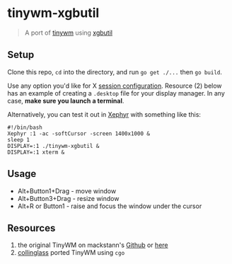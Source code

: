 # tinywm-xgbutil
> A port of [tinywm](https://github.com/mackstann/tinywm) using [xgbutil](https://github.com/BurntSushi/xgbutil)

## Setup
Clone this repo, `cd` into the directory, and run `go get ./...` then `go build`.

Use any option you'd like for X [session configuration](https://wiki.archlinux.org/title/display_manager#Session_configuration). Resource (2) below has an example of creating a `.desktop` file for your display manager. In any case, **make sure you launch a terminal**.

Alternatively, you can test it out in [Xephyr](https://www.freedesktop.org/wiki/Software/Xephyr/) with something like this:

```
#!/bin/bash
Xephyr :1 -ac -softCursor -screen 1400x1000 &
sleep 1
DISPLAY=:1 ./tinywm-xgbutil &
DISPLAY=:1 xterm &
```

## Usage
- Alt+Button1+Drag - move window
- Alt+Button3+Drag - resize window
- Alt+R or Button1 - raise and focus the window under the cursor

## Resources
1. the original TinyWM on mackstann's [Github]() or [here](http://incise.org/tinywm.html)
2. [collinglass](https://github.com/collinglass/tinywm) ported TinyWM using `cgo` 
